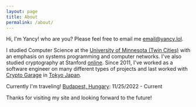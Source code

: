 ```yaml
---
layout: page
title: About
permalink: /about/
---
```


Hi, I'm Yancy! who are you?  Please feel free to email me email@yancy.lol.

I studied Computer Science at the [University of Minnesota (Twin Cities)](https://en.wikipedia.org/wiki/University_of_Minnesota) with an emphasis on systems programming and computer networks.  I've also studied cryptography at Stanford [online](https://www.coursera.org/account/accomplishments/verify/LG3FS2LSRCEK).  Since 2011, I've worked as a software engineer on many different types of projects and last worked with [Crypto Garage](https://cryptogarage.co.jp/en) in [Tokyo Japan](https://en.wikipedia.org/wiki/Tokyo).

Currently I'm traveling!
[Budapest, Hungary](https://en.wikipedia.org/wiki/Budapest): 11/25/2022 - Current


Thanks for visiting my site and looking forward to the future!
